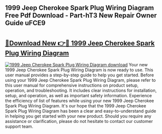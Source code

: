 ## 1999 Jeep Cherokee Spark Plug Wiring Diagram Free Pdf Download - Part-hT3 New Repair Owner Guide uFCE9

# <h2><a href="http://dfo1gdy.blite.top/?on=1999+Jeep+Cherokee+Spark+Plug+Wiring+Diagram">🔗Download New 👉🔴 1999 Jeep Cherokee Spark Plug Wiring Diagram</a></h2>

[![1999 Jeep Cherokee Spark Plug Wiring Diagram download](https://i.imgur.com/lujVjoI.png)](http://dfo1gdy.blite.top/?on=1999+Jeep+Cherokee+Spark+Plug+Wiring+Diagram)
Your new 1999 Jeep Cherokee Spark Plug Wiring Diagram is now ready to use. This user manual provides a step-by-step guide to help you get started. Before using your 1999 Jeep Cherokee Spark Plug Wiring Diagram, please refer to this user manual for comprehensive instructions on product setup, operation, and troubleshooting. It includes clear instructions for installation, setup, and operation, as well as important safety information. Experience the efficiency of list of features while using your new 1999 Jeep Cherokee Spark Plug Wiring Diagram. It's our hope that the 1999 Jeep Cherokee Spark Plug Wiring Diagram has been a clear and easy-to-understand guide in helping you get started with your new product. Should you require any assistance or clarification, please do not hesitate to contact our customer support team.
